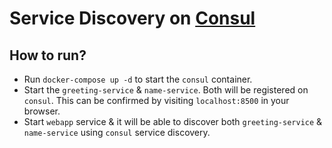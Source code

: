# Service Discovery on [Consul](https://developer.hashicorp.com/consul)

## How to run?
 - Run `docker-compose up -d` to start the `consul` container.
 - Start the `greeting-service` & `name-service`. Both will be registered on `consul`. This can be confirmed by visiting `localhost:8500` in your browser.
 - Start `webapp` service & it will be able to discover both `greeting-service` & `name-service` using `consul` service discovery.